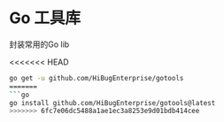 # Go 工具库

封装常用的Go lib

<<<<<<< HEAD
```sh
go get -u github.com/HiBugEnterprise/gotools
=======
```go
go install github.com/HiBugEnterprise/gotools@latest
>>>>>>> 6fc7e06dc5488a1ae1ec3a8253e9d01bdb414cee
```

